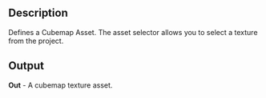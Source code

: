 ## Description
Defines a Cubemap Asset. The asset selector allows you to select a texture from the project.

## Output
**Out** - A cubemap texture asset.